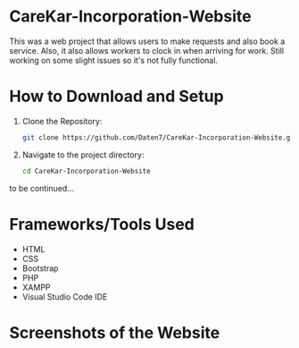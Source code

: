 # CareKar-Incorporation-Website
This was a web project that allows users to make requests and also book a service. Also, it also allows workers to clock in when arriving for work. Still working on some slight issues so it's not fully functional.

# How to Download and Setup
1. Clone the Repository:
   ```bash
   git clone https://github.com/Daten7/CareKar-Incorporation-Website.git

2. Navigate to the project directory:
   ```bash
   cd CareKar-Incorporation-Website

to be continued...

# Frameworks/Tools Used
- HTML
- CSS
- Bootstrap
- PHP
- XAMPP
- Visual Studio Code IDE

# Screenshots of the Website
